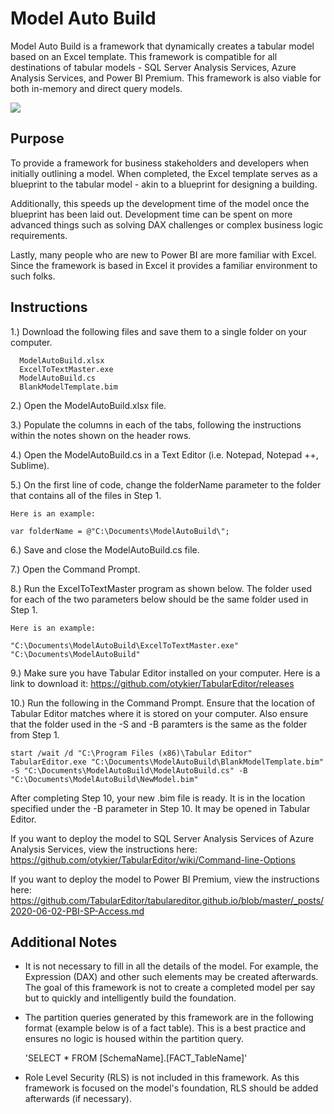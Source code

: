 # Model Auto Build

Model Auto Build is a framework that dynamically creates a tabular model based on an Excel template. This framework is compatible for all destinations of tabular models - SQL Server Analysis Services, Azure Analysis Services, and Power BI Premium. This framework is also viable for both in-memory and direct query models.

![](https://github.com/m-kovalsky/ModelAutoBuild/blob/master/Images/ExcelTemplate.png)

## Purpose

To provide a framework for business stakeholders and developers when initially outlining a model. When completed, the Excel template serves as a blueprint to the tabular model - akin to a blueprint for designing a building. 

Additionally, this speeds up the development time of the model once the blueprint has been laid out. Development time can be spent on more advanced things such as solving DAX challenges or complex business logic requirements.

Lastly, many people who are new to Power BI are more familiar with Excel. Since the framework is based in Excel it provides a familiar environment to such folks. 

## Instructions

1.) Download the following files and save them to a single folder on your computer.

      ModelAutoBuild.xlsx
      ExcelToTextMaster.exe
      ModelAutoBuild.cs
      BlankModelTemplate.bim

2.) Open the ModelAutoBuild.xlsx file.

3.) Populate the columns in each of the tabs, following the instructions within the notes shown on the header rows.

4.) Open the ModelAutoBuild.cs in a Text Editor (i.e. Notepad, Notepad ++, Sublime).

5.) On the first line of code, change the folderName parameter to the folder that contains all of the files in Step 1. 
    
    Here is an example:
    
    var folderName = @"C:\Documents\ModelAutoBuild\";
    
6.) Save and close the ModelAutoBuild.cs file.

7.) Open the Command Prompt.

8.) Run the ExcelToTextMaster program as shown below. The folder used for each of the two parameters below should be the same folder used in Step 1.

    Here is an example:
    
    "C:\Documents\ModelAutoBuild\ExcelToTextMaster.exe" "C:\Documents\ModelAutoBuild"

9.) Make sure you have Tabular Editor installed on your computer. Here is a link to download it: https://github.com/otykier/TabularEditor/releases

10.) Run the following in the Command Prompt. Ensure that the location of Tabular Editor matches where it is stored on your computer. Also ensure that the folder used in the -S and -B paramters is the same as the folder from Step 1.

    start /wait /d "C:\Program Files (x86)\Tabular Editor" TabularEditor.exe "C:\Documents\ModelAutoBuild\BlankModelTemplate.bim" -S "C:\Documents\ModelAutoBuild\ModelAutoBuild.cs" -B "C:\Documents\ModelAutoBuild\NewModel.bim"
    
After completing Step 10, your new .bim file is ready. It is in the location specified under the -B parameter in Step 10. It may be opened in Tabular Editor.

If you want to deploy the model to SQL Server Analysis Services of Azure Analysis Services, view the instructions here:
https://github.com/otykier/TabularEditor/wiki/Command-line-Options

If you want to deploy the model to Power BI Premium, view the instructions here:
https://github.com/TabularEditor/tabulareditor.github.io/blob/master/_posts/2020-06-02-PBI-SP-Access.md

## Additional Notes

* It is not necessary to fill in all the details of the model. For example, the Expression (DAX) and other such elements may be created afterwards. The goal of this framework is not to create a completed model per say but to quickly and intelligently build the foundation.

* The partition queries generated by this framework are in the following format (example below is of a fact table). This is a best practice and ensures no logic is housed within the partition query.
     
    'SELECT * FROM [SchemaName].[FACT_TableName]'
    
* Role Level Security (RLS) is not included in this framework. As this framework is focused on the model's foundation, RLS should be added afterwards (if necessary).
